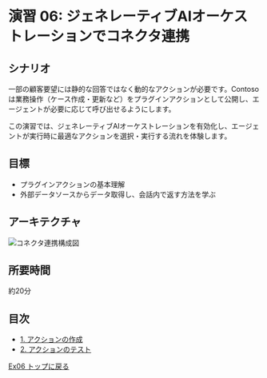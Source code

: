 # 演習 06: ジェネレーティブAIオーケストレーションでコネクタ連携

## シナリオ
一部の顧客要望には静的な回答ではなく動的なアクションが必要です。Contoso は業務操作（ケース作成・更新など）をプラグインアクションとして公開し、エージェントが必要に応じて呼び出せるようにします。

この演習では、ジェネレーティブAIオーケストレーションを有効化し、エージェントが実行時に最適なアクションを選択・実行する流れを体験します。

## 目標
- プラグインアクションの基本理解
- 外部データソースからデータ取得し、会話内で返す方法を学ぶ

## アーキテクチャ
![コネクタ連携構成図](https://microsoft.github.io/TechExcel-Designing-your-own-copilot-using-copilot-studio/media/1mizb8wi.jpg)

## 所要時間
約20分

## 目次
- [1. アクションの作成](./0601.ja.md)
- [2. アクションのテスト](./0602.ja.md)

[Ex06 トップに戻る](./Ex06.ja.md)
